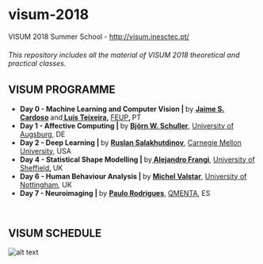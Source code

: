 # visum-2018
VISUM 2018 Summer School -  http://visum.inesctec.pt/

###### This repository includes all the material of VISUM 2018 theoretical and practical classes.

## VISUM PROGRAMME
<ul>
 	<li><strong><strong>Day 0 - Machine Learning and </strong>Computer Vision | </strong>by <strong><a href="http://visum.inesctec.pt/speaker/6-jaime-s-cardoso/">Jaime S. Cardoso</a> </strong>and<strong><a href="http://visum.inesctec.pt/speaker/7-luis-teixeira/"> Luís Teixeira</a>, </strong><a href="http://www.fe.up.pt/" target="_blank" rel="noopener noreferrer">FEUP</a><strong>, </strong>PT</li>
 	<li><strong>Day 1 - Affective Computing | </strong>by <a href="http://visum.inesctec.pt/speaker/1-bjorn-w-schuller/"><strong>Björn W. Schuller</strong></a>, <a href="https://www.uni-augsburg.de/en/">University of Augsburg</a>, DE</li>
 	<li><strong>Day 2 - Deep Learning | </strong>by <strong><a href="http://visum.inesctec.pt/speaker/2-ruslan-salakhutdinov/">Ruslan Salakhutdinov</a></strong>, <a href="https://www.cmu.edu/">Carnegie Mellon University</a>, USA</li>
 	<li><strong>Day 4 - Statistical Shape Modelling | </strong>by<a href="http://visum.inesctec.pt/speaker/3-alejandro-frangi/"><strong> Alejandro Frangi</strong></a>, <a href="https://www.sheffield.ac.uk/">University of Sheffield</a><strong>, </strong>UK</li>
 	<li><strong>Day 6 - Human Behaviour Analysis | </strong>by <a href="http://visum.inesctec.pt/speaker/4-michel-valstar/"><strong>Michel Valstar</strong></a>, <a href="https://www.nottingham.ac.uk/">University of Nottingham</a>, UK</li>
 	<li><strong>Day 7 - Neuroimaging | </strong>by <a href="http://visum.inesctec.pt/speaker/5-paulo-rodrigues/"><strong>Paulo Rodrigues</strong></a>, <a href="https://www.qmenta.com/">QMENTA</a>, ES</li>
</ul>
&nbsp;

## VISUM SCHEDULE

![alt text](http://visum.inesctec.pt/wp-content/uploads/2018/07/programme_2018-1.png)

